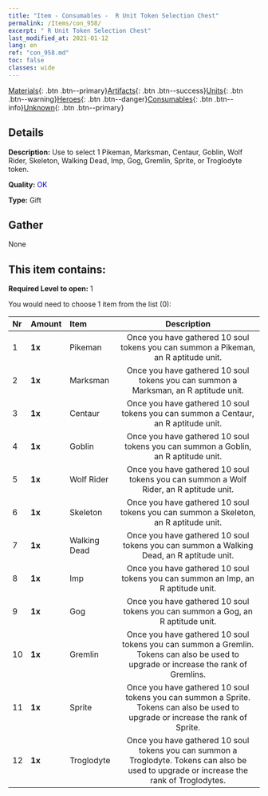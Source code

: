 ```yaml
---
title: "Item - Consumables -  R Unit Token Selection Chest"
permalink: /Items/con_958/
excerpt: " R Unit Token Selection Chest"
last_modified_at: 2021-01-12
lang: en
ref: "con_958.md"
toc: false
classes: wide
---
```

 [Materials](/Items/){: .btn .btn--primary}[Artifacts](/Items/Artifacts/){: .btn .btn--success}[Units](/Items/Units/){: .btn .btn--warning}[Heroes](/Items/Heroes/){: .btn .btn--danger}[Consumables](/Items/Consumables/){: .btn .btn--info}[Unknown](/Items/Unknown/){: .btn .btn--primary}

## Details
 **Description:** Use to select 1 Pikeman, Marksman, Centaur, Goblin, Wolf Rider, Skeleton, Walking Dead, Imp, Gog, Gremlin, Sprite, or Troglodyte token.

 **Quality:** <span style="color: #0000CD">OK</span>

 **Type:** Gift

## Gather

  None

## This item contains:

 **Required Level to open:** 1

 You would need to choose 1 item from the list (0):

  | Nr | Amount |     Item    | Description |
  |:---|:-------|:------------|:-----------:|
  | 1 |  **1x** | Pikeman | Once you have gathered 10 soul tokens you can summon a Pikeman, an R aptitude unit.  | 
  | 2 |  **1x** | Marksman | Once you have gathered 10 soul tokens you can summon a Marksman, an R aptitude unit.  | 
  | 3 |  **1x** | Centaur | Once you have gathered 10 soul tokens you can summon a Centaur, an R aptitude unit.  | 
  | 4 |  **1x** | Goblin | Once you have gathered 10 soul tokens you can summon a Goblin, an R aptitude unit.  | 
  | 5 |  **1x** | Wolf Rider | Once you have gathered 10 soul tokens you can summon a Wolf Rider, an R aptitude unit.  | 
  | 6 |  **1x** | Skeleton | Once you have gathered 10 soul tokens you can summon a Skeleton, an R aptitude unit.  | 
  | 7 |  **1x** | Walking Dead | Once you have gathered 10 soul tokens you can summon a Walking Dead, an R aptitude unit.  | 
  | 8 |  **1x** | Imp | Once you have gathered 10 soul tokens you can summon an Imp, an R aptitude unit.  | 
  | 9 |  **1x** | Gog | Once you have gathered 10 soul tokens you can summon a Gog, an R aptitude unit.  | 
  | 10 |  **1x** | Gremlin | Once you have gathered 10 soul tokens you can summon a Gremlin. Tokens can also be used to upgrade or increase the rank of Gremlins.  | 
  | 11 |  **1x** | Sprite | Once you have gathered 10 soul tokens you can summon a Sprite. Tokens can also be used to upgrade or increase the rank of Sprite.  | 
  | 12 |  **1x** | Troglodyte | Once you have gathered 10 soul tokens you can summon a Troglodyte. Tokens can also be used to upgrade or increase the rank of Troglodytes.  | 

